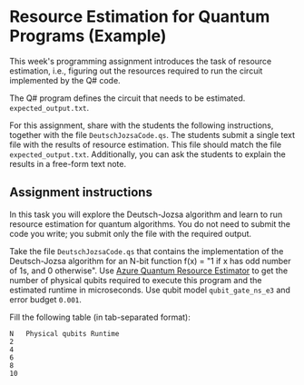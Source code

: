 # Resource Estimation for Quantum Programs (Example)

This week's programming assignment introduces the task of resource estimation, i.e., figuring out the resources required to run the circuit implemented by the Q# code.

The Q# program defines the circuit that needs to be estimated. `expected_output.txt`.

For this assignment, share with the students the following instructions, together with the file `DeutschJozsaCode.qs`. The students submit a single text file with the results of resource estimation. This file should match the file `expected_output.txt`. Additionally, you can ask the students to explain the results in a free-form text note.

## Assignment instructions

In this task you will explore the Deutsch-Jozsa algorithm and learn to run resource estimation for quantum algorithms.
You do not need to submit the code you write; you submit only the file with the required output.

Take the file `DeutschJozsaCode.qs` that contains the implementation of the Deutsch-Jozsa algorithm for an N-bit function f(x) = "1 if x has odd number of 1s, and 0 otherwise".
Use [Azure Quantum Resource Estimator](https://learn.microsoft.com/azure/quantum/intro-to-resource-estimation) 
to get the number of physical qubits required to execute this program and the estimated runtime in microseconds.
Use qubit model `qubit_gate_ns_e3` and error budget `0.001`.

Fill the following table (in tab-separated format):
```
N	Physical qubits Runtime
2
4
6
8
10
```
